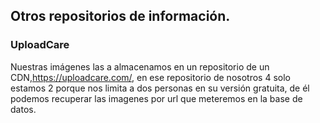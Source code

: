 ## Otros repositorios de información.

### UploadCare

Nuestras imágenes las a almacenamos en un repositorio de un CDN,https://uploadcare.com/, en ese repositorio de nosotros 4 solo estamos 2 porque nos limita a dos personas en su versión gratuita, de él podemos recuperar las imagenes por url que meteremos en la base de datos.